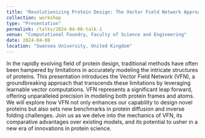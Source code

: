 ```yaml
---
title: "Revolutionizing Protein Design: The Vector Field Network Approach"
collection: workshop
type: "Presentation"
permalink: /talks/2024-04-08-talk-1
venue: "Computational Foundry, Faculty of Science and Engineering"
date: 2024-04-08
location: "Swansea University, United Kingdom"
---
```


In the rapidly evolving field of protein design, traditional methods have often been hampered by limitations in accurately modeling the intricate structures of proteins. This presentation introduces the Vector Field Network (VFN), a groundbreaking approach that transcends these limitations by leveraging learnable vector computations. VFN represents a significant leap forward, offering unparalleled precision in modeling both protein frames and atoms. We will explore how VFN not only enhances our capability to design novel proteins but also sets new benchmarks in protein diffusion and inverse folding challenges. Join us as we delve into the mechanics of VFN, its comparative advantages over existing models, and its potential to usher in a new era of innovations in protein science.

